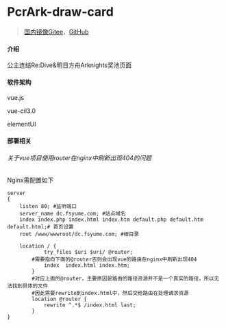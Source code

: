 # PcrArk-draw-card

> [国内镜像Gitee](https://gitee.com/kzycn/PcrArk-draw-card)，[GitHub](https://github.com/kzycn/PcrArk-draw-card)

#### 介绍
公主连结Re:Dive&明日方舟Arknights奖池页面

#### 软件架构
vue.js

vue-cil3.0

elementUI

#### 部署相关
###### 关于vue项目使用router在nginx中刷新出现404的问题
Nginx需配置如下

```nginx
server
{
    listen 80; #监听端口
    server_name dc.fsyume.com; #站点域名
    index index.php index.html index.htm default.php default.htm default.html;# 首页设置
    root /www/wwwroot/dc.fsyume.com; #根目录
    
    location / {
            try_files $uri $uri/ @router;
        #需要指向下面的@router否则会出现vue的路由在nginx中刷新出现404
            index  index.html index.htm;
        }
        #对应上面的@router，主要原因是路由的路径资源并不是一个真实的路径，所以无法找到具体的文件
        #因此需要rewrite到index.html中，然后交给路由在处理请求资源
        location @router {
            rewrite ^.*$ /index.html last;
        }
}
```

